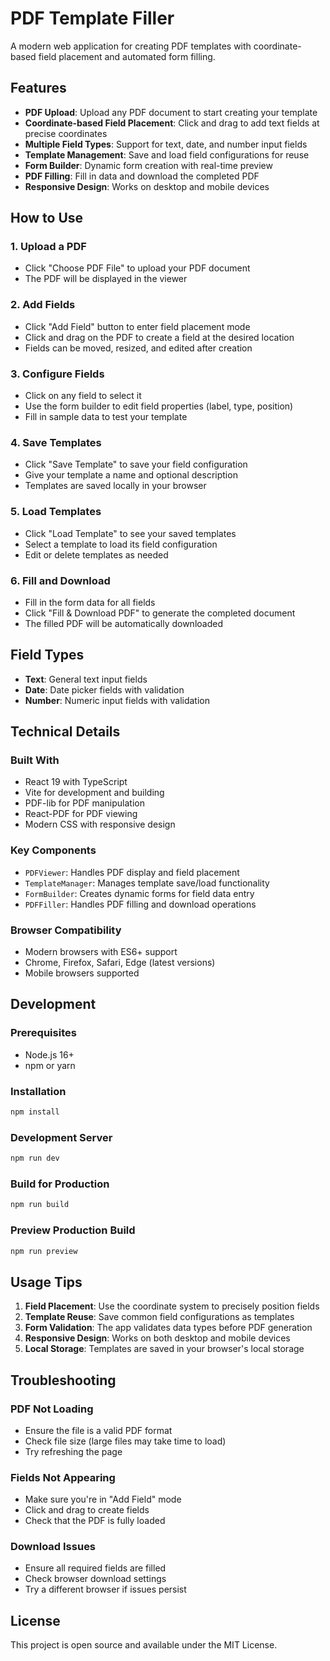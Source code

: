 # PDF Template Filler

A modern web application for creating PDF templates with coordinate-based field placement and automated form filling.

## Features

- **PDF Upload**: Upload any PDF document to start creating your template
- **Coordinate-based Field Placement**: Click and drag to add text fields at precise coordinates
- **Multiple Field Types**: Support for text, date, and number input fields
- **Template Management**: Save and load field configurations for reuse
- **Form Builder**: Dynamic form creation with real-time preview
- **PDF Filling**: Fill in data and download the completed PDF
- **Responsive Design**: Works on desktop and mobile devices

## How to Use

### 1. Upload a PDF
- Click "Choose PDF File" to upload your PDF document
- The PDF will be displayed in the viewer

### 2. Add Fields
- Click "Add Field" button to enter field placement mode
- Click and drag on the PDF to create a field at the desired location
- Fields can be moved, resized, and edited after creation

### 3. Configure Fields
- Click on any field to select it
- Use the form builder to edit field properties (label, type, position)
- Fill in sample data to test your template

### 4. Save Templates
- Click "Save Template" to save your field configuration
- Give your template a name and optional description
- Templates are saved locally in your browser

### 5. Load Templates
- Click "Load Template" to see your saved templates
- Select a template to load its field configuration
- Edit or delete templates as needed

### 6. Fill and Download
- Fill in the form data for all fields
- Click "Fill & Download PDF" to generate the completed document
- The filled PDF will be automatically downloaded

## Field Types

- **Text**: General text input fields
- **Date**: Date picker fields with validation
- **Number**: Numeric input fields with validation

## Technical Details

### Built With
- React 19 with TypeScript
- Vite for development and building
- PDF-lib for PDF manipulation
- React-PDF for PDF viewing
- Modern CSS with responsive design

### Key Components
- `PDFViewer`: Handles PDF display and field placement
- `TemplateManager`: Manages template save/load functionality
- `FormBuilder`: Creates dynamic forms for field data entry
- `PDFFiller`: Handles PDF filling and download operations

### Browser Compatibility
- Modern browsers with ES6+ support
- Chrome, Firefox, Safari, Edge (latest versions)
- Mobile browsers supported

## Development

### Prerequisites
- Node.js 16+ 
- npm or yarn

### Installation
```bash
npm install
```

### Development Server
```bash
npm run dev
```

### Build for Production
```bash
npm run build
```

### Preview Production Build
```bash
npm run preview
```

## Usage Tips

1. **Field Placement**: Use the coordinate system to precisely position fields
2. **Template Reuse**: Save common field configurations as templates
3. **Form Validation**: The app validates data types before PDF generation
4. **Responsive Design**: Works on both desktop and mobile devices
5. **Local Storage**: Templates are saved in your browser's local storage

## Troubleshooting

### PDF Not Loading
- Ensure the file is a valid PDF format
- Check file size (large files may take time to load)
- Try refreshing the page

### Fields Not Appearing
- Make sure you're in "Add Field" mode
- Click and drag to create fields
- Check that the PDF is fully loaded

### Download Issues
- Ensure all required fields are filled
- Check browser download settings
- Try a different browser if issues persist

## License

This project is open source and available under the MIT License.